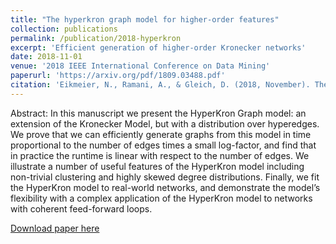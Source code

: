 ```yaml
---
title: "The hyperkron graph model for higher-order features"
collection: publications
permalink: /publication/2018-hyperkron
excerpt: 'Efficient generation of higher-order Kronecker networks'
date: 2018-11-01
venue: '2018 IEEE International Conference on Data Mining'
paperurl: 'https://arxiv.org/pdf/1809.03488.pdf'
citation: 'Eikmeier, N., Ramani, A., & Gleich, D. (2018, November). The hyperkron graph model for higher-order features. In 2018 IEEE International Conference on Data Mining (ICDM) (pp. 941-946). IEEE.'
---
```

Abstract: In this manuscript we present the HyperKron Graph model: an extension of the Kronecker Model, but with a distribution over hyperedges. We prove that we can efficiently generate graphs from this model in time proportional to the number of edges times a small log-factor, and find that in practice the runtime is linear with respect to the number of edges. We illustrate a number of useful features of the HyperKron model including non-trivial clustering and highly skewed degree distributions. Finally, we fit the HyperKron model to real-world networks, and demonstrate the model’s flexibility with a complex application of the HyperKron model to networks with coherent feed-forward loops.

[Download paper here](https://arjunramani3.github.io/files/2018-hyperkron.pdf)
